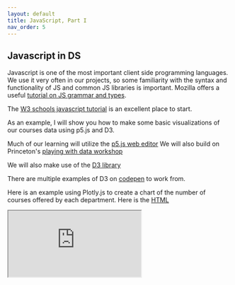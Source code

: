 ```yaml
---
layout: default
title: JavaScript, Part I
nav_order: 5
---
```


## Javascript in DS
Javascript is one of the most important client side programming languages.  We use it very often in our projects, so some familiarity with the syntax and functionality of JS and common JS libraries is important. Mozilla offers a useful [tutorial on JS grammar and types](https://developer.mozilla.org/en-US/docs/Web/JavaScript/Guide/Grammar_and_types).

The [W3 schools javascript tutorial](https://www.w3schools.com/js/) is an excellent place to start.

As an example, I will show you how to make some basic visualizations of our courses data using p5.js and D3.  

Much of our learning will utilize the [p5.js web editor](https://editor.p5js.org/)
We will also build on Princeton's [playing with data workshop](https://github.com/Princeton-CDH/playingwithdata)

We will also make use of the [D3 library](https://d3js.org/)

There are multiple examples of D3 on [codepen](https://codepen.io/tag/d3/) to work from. 

Here is an example using Plotly.js to create a chart of the number of courses offered by each department. 
Here is the [HTML](https://raw.githubusercontent.com/HCDigitalScholarship/summer-django/master/courses_by_department.html)
<iframe src='http://htmlpreview.github.com/?https://raw.githubusercontent.com/HCDigitalScholarship/summer-django/master/courses_by_department.html'></iframe>
